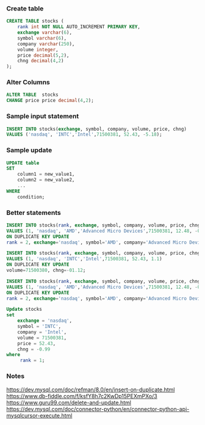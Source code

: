 ### Create table

```sql
CREATE TABLE stocks (
    rank int NOT NULL AUTO_INCREMENT PRIMARY KEY,
    exchange varchar(6),
    symbol varchar(6),
    company varchar(250),
    volume integer,
    price decimal(5,2),
    chng decimal(4,2)
);
```

### Alter Columns
```sql
ALTER TABLE  stocks
CHANGE price price decimal(4,2);
```
### Sample input statement
```sql
INSERT INTO stocks(exchange, symbol, company, volume, price, chng)
VALUES ('nasdaq', 'INTC','Intel',71500381, 52.43, -5.18);
```

### Sample update
```sql
UPDATE table
SET 
    column1 = new_value1,
    column2 = new_value2,
    ...
WHERE
    condition;
```

### Better statements
```sql
INSERT INTO stocks(rank, exchange, symbol, company, volume, price, chng)
VALUES (1, 'nasdaq', 'AMD','Advanced Micro Devices',71500381, 12.48, -01.12)
ON DUPLICATE KEY UPDATE 
rank = 2, exchange='nasdaq', symbol='AMD', company='Advanced Micro Devices',volume=71500380, price=12.48,chng=-01.12;

INSERT INTO stocks(rank, exchange, symbol, company, volume, price, chng)
VALUES (1, 'nasdaq', 'INTC','Intel',71500381, 52.43, 1.1)
ON DUPLICATE KEY UPDATE 
volume=71500380, chng=-01.12;

INSERT INTO stocks(rank, exchange, symbol, company, volume, price, chng)
VALUES (1, 'nasdaq', 'AMD','Advanced Micro Devices',71500381, 12.48, -01.12)
ON DUPLICATE KEY UPDATE 
rank = 2, exchange='nasdaq', symbol='AMD', company='Advanced Micro Devices',volume=71500380, price=12.48,chng=-01.12;

Update stocks
set 
    exchange = 'nasdaq',
    symbol = 'INTC',
    company = 'Intel',
    volume = 71500381, 
    price = 52.43,
    chng = -0.99
where
     rank = 1;
```

### Notes

https://dev.mysql.com/doc/refman/8.0/en/insert-on-duplicate.html
https://www.db-fiddle.com/f/ksfY8h7c2KwDp15PEXmPXo/3
https://www.guru99.com/delete-and-update.html
https://dev.mysql.com/doc/connector-python/en/connector-python-api-mysqlcursor-execute.html